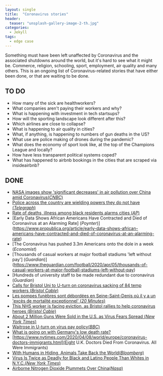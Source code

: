 ```yaml
---
layout: single
title:  "Coronavirus stories"
header:
  teaser: "unsplash-gallery-image-2-th.jpg"
categories: 
  - Jekyll
tags:
  - edge case
---
```


Something must have been left unaffected by Coronavirus and the associated shutdowns around the world, but it's hard to see what it might be. Commerce, religion, schooling, sport, employment, air quality and many others. This is an ongoing list of Coronavirus-related stories that have either been done, or that are waiting to be done.

## TO DO

- How many of the sick are healthworkers?
- What companies aren't paying their workers and why?
- What is happening with investment in tech startsups?
- How will the sporting landscape look different after this?
- Which airlines are close to collapse?
- What is happening to air quality in cities?
- What, if anything, is happening to numbers of gun deaths in the US?
- What use are police making of drones during the pandemic?
- What does the economy of sport look like, at the top of the Champions League and locally?
- How have less transparent political systems coped?
- What has happened to airbnb bookings in the cities that are scraped via insideairbnb?

## DONE

- [NASA images show 'significant decreases' in air pollution over China amid Coronavirus(*CNBC*)](https://earthobservatory.nasa.gov/images/146362/airborne-nitrogen-dioxide-plummets-over-china)
- [Police across the country are wielding powers they do not have (*Telegraph*)](https://www.telegraph.co.uk/news/2020/04/05/police-across-country-using-powers-do-not-have-vanishingly/)
- [Rate of deaths, illness among black residents alarms cities (*AP*)](https://apnews.com/1862bf401d6aad1d182e0bd967488c90)
- [Early Data Shows African Americans Have Contracted and Died of Coronavirus at an Alarming Rate] (*Poynter*)](https://www.propublica.org/article/early-data-shows-african-americans-have-contracted-and-died-of-coronavirus-at-an-alarming-rate)
- [The Coronavirus has pushed 3.3m Americans onto the dole in a week (*Economist*)
- [Thousands of casual workers at major football stadiums 'left without pay'] (*Guardian*)](https://www.theguardian.com/football/2020/apr/05/thousands-of-casual-workers-at-major-football-stadiums-left-without-pay)
- [Hundreds of university staff to be made redundant due to coronavirus (*Guardian*)
- [Calls for Bristol Uni to U-turn on coronavirus sacking of 84 temp workers (*Bristol Cable*)](https://thebristolcable.org/2020/04/calls-for-bristol-university-u-turn-on-coronavirus-temp-staff-dismissals/)
- [Les pompes funèbres sont débordées en Seine-Saint-Denis où il y a un 'excès de mortalité exceptionnel' (*20 Minutes*)](https://www.20minutes.fr/magazine/2754319-20200403-coronavirus-pompes-funebres-debordees-seine-saint-denis-o-exces-mortalite-exceptionnel)
- [This NHS worker is facing eviction, as Bristol rallies to help coronavirus heroes  (*Bristol Cable*)](https://thebristolcable.org/2020/03/coronavirus-bristol-nhs-workers-struggling-with-housing/)
- [About 2 Million Guns Were Sold in the U.S. as Virus Fears Spread (*New York Times*)](https://www.nytimes.com/interactive/2020/04/01/business/coronavirus-gun-sales.html)
- [Waitrose in U-turn on virus pay policy(*BBC*)](https://www.bbc.co.uk/news/business-52191147)
- [What is going on with Germany's low death rate?](https://news.sky.com/story/coronavirus-why-germany-has-such-a-low-covid-19-death-rate-11964051)
- [https://www.nytimes.com/2020/04/08/world/europe/coronavirus-doctors-immigrants.html](Eight U.K. Doctors Died From Coronavirus. All Were Immigrants)
- [With Humans in Hiding, Animals Take Back the World(*Bloomberg*)](https://www.bloomberg.com/news/photo-essays/2020-04-08/with-humans-in-hiding-animals-take-back-the-pandemic-world)
- [Virus Is Twice as Deadly for Black and Latino People Than Whites in N.Y.C.(*New York Times*)](https://www.nytimes.com/2020/04/08/nyregion/coronavirus-race-deaths.html)
- [Airborne Nitrogen Dioxide Plummets Over China(*Nasa*)](https://earthobservatory.nasa.gov/images/146362/airborne-nitrogen-dioxide-plummets-over-china)





